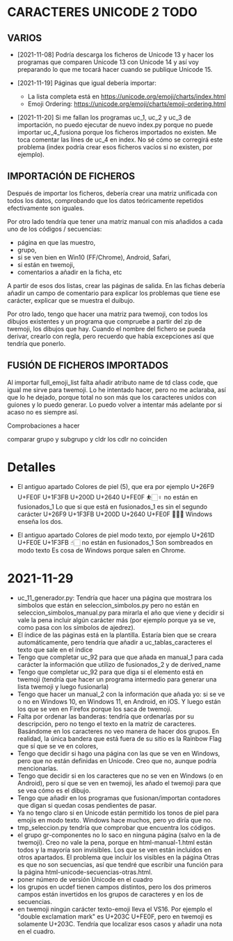 # CARACTERES UNICODE 2 TODO

## VARIOS

- [2021-11-08] Podría descarga los ficheros de Unicode 13 y hacer los programas que comparen Unicode 13 con Unicode 14 y así voy preparando lo que me tocará hacer cuando se publique Unicode 15.

- [2021-11-19] Páginas que igual debería importar:
  - La lista completa está en https://unicode.org/emoji/charts/index.html
  - Emoji Ordering: https://unicode.org/emoji/charts/emoji-ordering.html

- [2021-11-20] Si me fallan los programas uc_1, uc_2 y uc_3 de importación, no puedo ejecutar de nuevo index.py porque no puede importar uc_4_fusiona porque los ficheros importados no existen. Me toca comentar las línes de uc_4 en index. No sé cómo se corregirá este problema (index podría crear esos ficheros vacíos si no existen, por ejemplo).

## IMPORTACIÓN DE FICHEROS

Después de importar los ficheros, debería crear una matriz unificada con todos los datos, comprobando que los datos teóricamente repetidos efectivamente son iguales.

Por otro lado tendría que tener una matriz manual con mis añadidos a cada uno de los códigos / secuencias:
- página en que las muestro,
- grupo,
- si se ven bien en Win10 (FF/Chrome), Android, Safari,
- si están en twemoji,
- comentarios a añadir en la ficha, etc

A partir de esos dos listas, crear las páginas de salida. En las fichas debería añadir un campo de comentario para explicar los problemas que tiene ese carácter, explicar que se muestra el duibujo.

Por otro lado, tengo que hacer una matriz para twemoji, con todos los dibujos existentes y un programa que compruebe a partir del zip de twemoji, los dibujos que hay.
Cuando el nombre del fichero se pueda derivar, crearlo con regla, pero recuerdo que había excepciones así que tendría que ponerlo.

## FUSIÓN DE FICHEROS IMPORTADOS

Al importar full_emoji_list falta añadir atributo name de td class code, que igual me sirve para twemoji.
Lo he intentado hacer, pero no me aclaraba, así que lo he dejado, porque total no son más que los caracteres unidos con guiones y lo puedo generar. Lo puedo volver a intentar más adelante por si acaso no es siempre así.

Comprobaciones a hacer

comparar grupo y subgrupo y cldr
los cdlr no coinciden

# Detalles

- El antiguo apartado Colores de piel (5), que era por ejemplo
U+26F9 U+FE0F U+1F3FB U+200D U+2640 U+FE0F &#x26f9;&#xfe0f;&#x1f3fb;&#x200d;&#x2640;&#xfe0f;
no están en fusionados_1
Lo que si que está en fusionados_1 es sin el segundo carácter
U+26F9 U+1F3FB U+200D U+2640 U+FE0F &#x26f9;&#x1f3fb;&#x200d;&#x2640;&#xfe0f;
Windows enseña los dos.

- El antiguo apartado Colores de piel modo texto, por ejemplo
U+261D U+FE0E U+1F3FB  &#x261d;&#xfe0e;&#x1f3fb;
no están en fusionados_1
Son sombreados en modo texto
Es cosa de Windows porque salen en Chrome.

# 2021-11-29
- uc_11_generador.py: Tendría que hacer una página que mostrara los simbolos que están en seleccion_simbolos.py pero no están en seleccion_simbolos_manual.py para mirarla el año que viene y decidir si vale la pena incluir algún carácter más (por ejemplo porque ya se ve, como pasa con los símbolos de ajedrez).
- El índice de las páginas está en la plantilla. Estaría bien que se creara automáticamente, pero tendría que añadir a uc_tablas_caracteres el texto que sale en el índice
- Tengo que completar uc_92 para que que añada en manual_1 para cada carácter la información que utilizo de fusionados_2 y de derived_name
- Tengo que completar uc_92 para que diga si el elemento está en twemoji (tendría que hacer un programa intermedio para generar una lista twemoji y luego fusionarla)
- Tengo que hacer un manual_2 con la información que añada yo: si se ve o no en Windows 10, en Windows 11, en Android, en iOS. Y luego están los que se ven en Firefox porque los saca de twemoji.
- Falta por ordenar las banderas: tendría que ordenarlas por su descripción, pero no tengo el texto en la matriz de caracteres. Basándome en los caracteres no veo manera de hacer dos grupos. En realidad, la única bandera que está fuera de su sitio es la Rainbow Flag que sí que se ve en colores,
- Tengo que decidir si hago una página con las que se ven en Windows, pero que no están definidas en Unicode. Creo que no, aunque podría mencionarlas.
- Tengo que decidir si en los caracteres que no se ven en Windows (o en Android), pero sí que se ven en twemoji, les añado el twemoji para que se vea cómo es el dibujo.
- Tengo que añadir en los programas que fusionan/importan contadores que digan si quedan cosas pendientes de pasar.
- Ya no tengo claro si en Unicode están permitido los tonos de piel para emojis en modo texto. Windows hace muchos, pero yo diría que no.
- tmp_seleccion.py tendría que comprobar que encuentra los códigos.
- el grupo gr-componentes no lo saco en ninguna página (salvo en la de twemoji). Creo no vale la pena, porque en html-manual-1.html están todos y la mayoría son invisibles. Los que se ven están incluidos en otros apartados. El problema que incluir los visibles en la página Otras es que no son secuencias, así que tendré que escribir una función para la página html-unicode-secuencias-otras.html.
- poner número de versión Unicode en el cuadro
- los grupos en ucdef tienen campos distintos, pero los dos primeros campos están invertidos en los grupos de caracteres y en los de secuencias.
- en twemoji ningún carácter texto-emoji lleva el VS16. Por ejemplo el "double exclamation mark" es U+203C U+FE0F, pero en twemoji es solamente U+203C. Tendría que localizar esos casos y añadir una nota en el cuadro.


